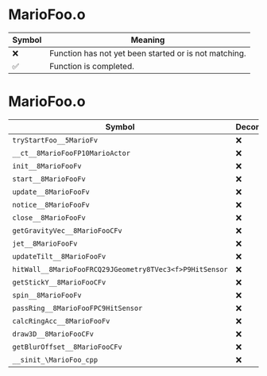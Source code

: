 # MarioFoo.o
| Symbol | Meaning 
| ------------- | ------------- 
| :x: | Function has not yet been started or is not matching. 
| :white_check_mark: | Function is completed. 


# MarioFoo.o
| Symbol | Decompiled? |
| ------------- | ------------- |
| `tryStartFoo__5MarioFv` | :x: |
| `__ct__8MarioFooFP10MarioActor` | :x: |
| `init__8MarioFooFv` | :x: |
| `start__8MarioFooFv` | :x: |
| `update__8MarioFooFv` | :x: |
| `notice__8MarioFooFv` | :x: |
| `close__8MarioFooFv` | :x: |
| `getGravityVec__8MarioFooCFv` | :x: |
| `jet__8MarioFooFv` | :x: |
| `updateTilt__8MarioFooFv` | :x: |
| `hitWall__8MarioFooFRCQ29JGeometry8TVec3<f>P9HitSensor` | :x: |
| `getStickY__8MarioFooCFv` | :x: |
| `spin__8MarioFooFv` | :x: |
| `passRing__8MarioFooFPC9HitSensor` | :x: |
| `calcRingAcc__8MarioFooFv` | :x: |
| `draw3D__8MarioFooCFv` | :x: |
| `getBlurOffset__8MarioFooCFv` | :x: |
| `__sinit_\MarioFoo_cpp` | :x: |
